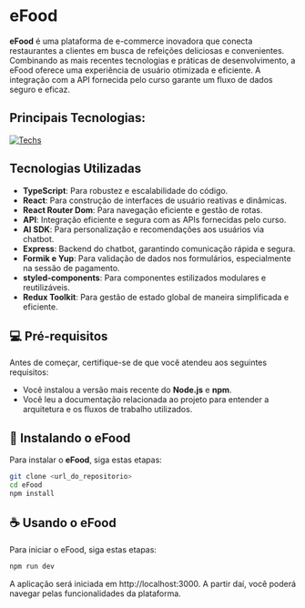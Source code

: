 # eFood

**eFood** é uma plataforma de e-commerce inovadora que conecta restaurantes a clientes em busca de refeições deliciosas e convenientes. Combinando as mais recentes tecnologias e práticas de desenvolvimento, a eFood oferece uma experiência de usuário otimizada e eficiente. A integração com a API fornecida pelo curso garante um fluxo de dados seguro e eficaz.

## Principais Tecnologias:
[![Techs](https://skillicons.dev/icons?i=html,css,typescript,react,webpack,ai,styledcomponents,vercel)](https://skillicons.dev)

## Tecnologias Utilizadas

- **TypeScript**: Para robustez e escalabilidade do código.
- **React**: Para construção de interfaces de usuário reativas e dinâmicas.
- **React Router Dom**: Para navegação eficiente e gestão de rotas.
- **API**: Integração eficiente e segura com as APIs fornecidas pelo curso.
- **AI SDK**: Para personalização e recomendações aos usuários via chatbot.
- **Express**: Backend do chatbot, garantindo comunicação rápida e segura.
- **Formik e Yup**: Para validação de dados nos formulários, especialmente na sessão de pagamento.
- **styled-components**: Para componentes estilizados modulares e reutilizáveis.
- **Redux Toolkit**: Para gestão de estado global de maneira simplificada e eficiente.

## 💻 Pré-requisitos

Antes de começar, certifique-se de que você atendeu aos seguintes requisitos:

- Você instalou a versão mais recente do **Node.js** e **npm**.
- Você leu a documentação relacionada ao projeto para entender a arquitetura e os fluxos de trabalho utilizados.

## 🚀 Instalando o eFood

Para instalar o **eFood**, siga estas etapas:

```bash
git clone <url_do_repositorio>
cd eFood
npm install
```

## ☕ Usando o eFood
Para iniciar o eFood, siga estas etapas:

```bash
npm run dev
```

A aplicação será iniciada em http://localhost:3000. A partir daí, você poderá navegar pelas funcionalidades da plataforma.
